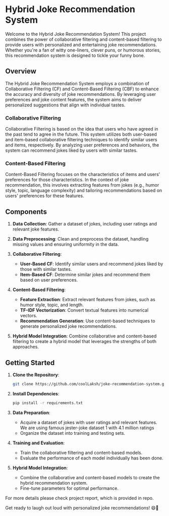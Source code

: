 # Hybrid Joke Recommendation System

Welcome to the Hybrid Joke Recommendation System! This project combines the power of collaborative filtering and content-based filtering to provide users with personalized and entertaining joke recommendations. Whether you're a fan of witty one-liners, clever puns, or humorous stories, this recommendation system is designed to tickle your funny bone.

## Overview

The Hybrid Joke Recommendation System employs a combination of Collaborative Filtering (CF) and Content-Based Filtering (CBF) to enhance the accuracy and diversity of joke recommendations. By leveraging user preferences and joke content features, the system aims to deliver personalized suggestions that align with individual tastes.

### Collaborative Filtering

Collaborative Filtering is based on the idea that users who have agreed in the past tend to agree in the future. This system utilizes both user-based and item-based collaborative filtering techniques to identify similar users and items, respectively. By analyzing user preferences and behaviors, the system can recommend jokes liked by users with similar tastes.

### Content-Based Filtering

Content-Based Filtering focuses on the characteristics of items and users' preferences for those characteristics. In the context of joke recommendation, this involves extracting features from jokes (e.g., humor style, topic, language complexity) and tailoring recommendations based on users' preferences for these features.

## Components

1. **Data Collection**: Gather a dataset of jokes, including user ratings and relevant joke features.

2. **Data Preprocessing**: Clean and preprocess the dataset, handling missing values and ensuring uniformity in the data.

3. **Collaborative Filtering**:
   - **User-Based CF**: Identify similar users and recommend jokes liked by those with similar tastes.
   - **Item-Based CF**: Determine similar jokes and recommend them based on user preferences.

4. **Content-Based Filtering**:
   - **Feature Extraction**: Extract relevant features from jokes, such as humor style, topic, and length.
   - **TF-IDF Vectorization**: Convert textual features into numerical vectors.
   - **Recommendation Generation**: Use content-based techniques to generate personalized joke recommendations.

5. **Hybrid Model Integration**: Combine collaborative and content-based filtering to create a hybrid model that leverages the strengths of both approaches.

## Getting Started

1. **Clone the Repository**:

    ```bash
    git clone https://github.com/coolLaksh/joke-recommendation-system.git
    ```

2. **Install Dependencies**:

    ```bash
    pip install -r requirements.txt
    ```

3. **Data Preparation**:

    - Acquire a dataset of jokes with user ratings and relevant features. We are using famous jester-joke dataset 1 with 4.1 million ratings
    - Organize the dataset into training and testing sets.

4. **Training and Evaluation**:

    - Train the collaborative filtering and content-based models.
    - Evaluate the performance of each model individually has been done.

5. **Hybrid Model Integration**:

    - Combine the collaborative and content-based models to create the hybrid recommendation system.
    - Fine-tune parameters for optimal performance.

For more details please check project report, which is provided in repo.

Get ready to laugh out loud with personalized joke recommendations! 😄🎉
